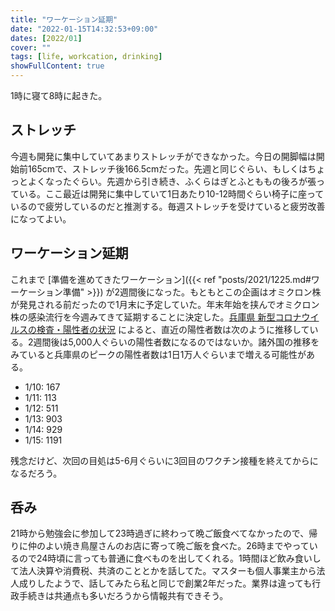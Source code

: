 ```yaml
---
title: "ワーケーション延期"
date: "2022-01-15T14:32:53+09:00"
dates: [2022/01]
cover: ""
tags: [life, workcation, drinking]
showFullContent: true
---
```


1時に寝て8時に起きた。

## ストレッチ

今週も開発に集中していてあまりストレッチができなかった。今日の開脚幅は開始前165cmで、ストレッチ後166.5cmだった。先週と同じぐらい、もしくはちょっとよくなったぐらい。先週から引き続き、ふくらはぎとふとももの後ろが張っている。ここ最近は開発に集中していて1日あたり10-12時間ぐらい椅子に座っているので疲労しているのだと推測する。毎週ストレッチを受けていると疲労改善になってよい。

## ワーケーション延期

これまで [準備を進めてきたワーケーション]({{< ref "posts/2021/1225.md#ワーケーション準備" >}}) が2週間後になった。もともとこの企画はオミクロン株が発見される前だったので1月末に予定していた。年末年始を挟んでオミクロン株の感染流行を今週みてきて延期することに決定した。[兵庫県 新型コロナウイルスの検査・陽性者の状況](https://web.pref.hyogo.lg.jp/kf16/coronavirus_data.html) によると、直近の陽性者数は次のように推移している。2週間後は5,000人ぐらいの陽性者数になるのではないか。諸外国の推移をみていると兵庫県のピークの陽性者数は1日1万人ぐらいまで増える可能性がある。

* 1/10: 167
* 1/11: 113
* 1/12: 511
* 1/13: 903
* 1/14: 929
* 1/15: 1191

残念だけど、次回の目処は5-6月ぐらいに3回目のワクチン接種を終えてからになるだろう。

## 呑み

21時から勉強会に参加して23時過ぎに終わって晩ご飯食べてなかったので、帰りに仲のよい焼き鳥屋さんのお店に寄って晩ご飯を食べた。26時までやっているので24時頃に言っても普通に食べものを出してくれる。1時間ほど飲み食いして法人決算や消費税、共済のこととかを話してた。マスターも個人事業主から法人成りしたようで、話してみたら私と同じで創業2年だった。業界は違っても行政手続きは共通点も多いだろうから情報共有できそう。
